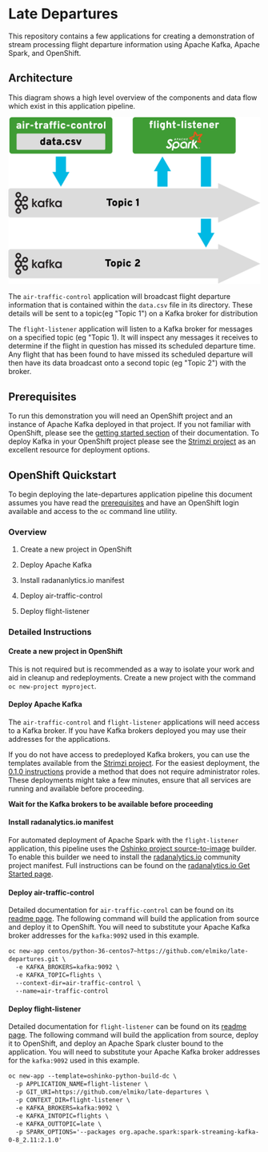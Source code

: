 # Late Departures

This repository contains a few applications for creating a demonstration of
stream processing flight departure information using Apache Kafka, Apache
Spark, and OpenShift.

## Architecture

This diagram shows a high level overview of the components and data flow which
exist in this application pipeline.

![late-departures architecture](architecture.svg)

The `air-traffic-control` application will broadcast flight departure
information that is contained within the `data.csv` file in its directory.
These details will be sent to a topic(eg "Topic 1") on a Kafka broker for
distribution

The `flight-listener` application will listen to a Kafka broker for messages
on a specified topic (eg "Topic 1). It will inspect any messages it receives
to determine if the flight in question has missed its scheduled departure
time. Any flight that has been found to have missed its scheduled departure
will then have its data broadcast onto a second topic (eg "Topic 2") with
the broker.

## Prerequisites

To run this demonstration you will need an OpenShift project and an instance
of Apache Kafka deployed in that project. If you not familiar with OpenShift,
please see the
[getting started section](https://docs.openshift.org/latest/getting_started/index.html)
of their documentation. To deploy Kafka in your OpenShift project please see
the [Strimzi project](http://strimzi.io/) as an excellent resource for
deployment options.

## OpenShift Quickstart

To begin deploying the late-departures application pipeline this document
assumes you have read the [prerequisites](#prerequisites) and have an
OpenShift login available and access to the `oc` command line utility.

### Overview

1. Create a new project in OpenShift

1. Deploy Apache Kafka

1. Install radananlytics.io manifest

1. Deploy air-traffic-control

1. Deploy flight-listener

### Detailed Instructions

#### Create a new project in OpenShift

This is not required but is recommended as a way to isolate your work and aid
in cleanup and redeployments. Create a new project with the command
`oc new-project myproject`.

#### Deploy Apache Kafka

The `air-traffic-control` and `flight-listener` applications will need access
to a Kafka broker. If you have Kafka brokers deployed you may use their
addresses for the applications.

If you do not have access to predeployed Kafka brokers, you can use the
templates available from the [Strimzi project](https://strimzi.io). For the
easiest deployment, the
[0.1.0 instructions](http://strimzi.io/docs/0.1.0/#deploying-to-openshift-1)
provide a method that does not require administrator roles. These deployments
might take a few minutes, ensure that all services are running and available
before proceeding.

**Wait for the Kafka brokers to be available before proceeding**

#### Install radanalytics.io manifest

For automated deployment of Apache Spark with the `flight-listener`
application, this pipeline uses the
[Oshinko project source-to-image](https://github.com/radanalyticsio/oshinko-s2i)
builder. To enable this builder we need to install the
[radanalytics.io](https://radanalytics.io/) community project manifest. Full
instructions can be found on the
[radanalytics.io Get Started page](https://radanalytics.io/get-started).

#### Deploy air-traffic-control

Detailed documentation for `air-traffic-control` can be found on its
[readme page](air-traffic-control/). The following command will build the
application from source and deploy it to OpenShift. You will need to
substitute your Apache Kafka broker addresses for the `kafka:9092` used in
this example.

```
oc new-app centos/python-36-centos7~https://github.com/elmiko/late-departures.git \
  -e KAFKA_BROKERS=kafka:9092 \
  -e KAFKA_TOPIC=flights \
  --context-dir=air-traffic-control \
  --name=air-traffic-control
```

#### Deploy flight-listener

Detailed documentation for `flight-listener` can be found on its
[readme page](flight-listener/). The following command will build the
application from source, deploy it to OpenShift, and deploy an Apache Spark
cluster bound to the application. You will need to substitute your Apache Kafka
broker addresses for the `kafka:9092` used in this example.

```
oc new-app --template=oshinko-python-build-dc \
  -p APPLICATION_NAME=flight-listener \
  -p GIT_URI=https://github.com/elmiko/late-departures \
  -p CONTEXT_DIR=flight-listener \
  -e KAFKA_BROKERS=kafka:9092 \
  -e KAFKA_INTOPIC=flights \
  -e KAFKA_OUTTOPIC=late \
  -p SPARK_OPTIONS='--packages org.apache.spark:spark-streaming-kafka-0-8_2.11:2.1.0'
```
